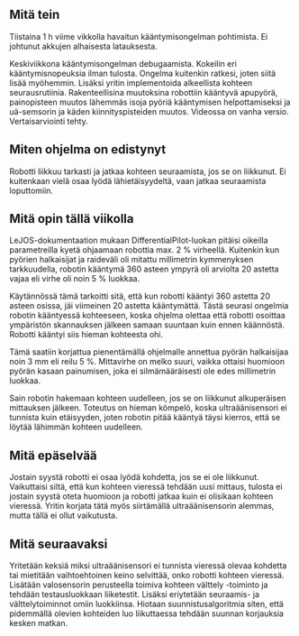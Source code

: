 ## Mitä tein

Tiistaina 1 h viime vikkolla havaitun kääntymisongelman pohtimista. Ei johtunut akkujen alhaisesta latauksesta.

Keskiviikkona kääntymisongelman debugaamista. Kokeilin eri kääntymisnopeuksia ilman tulosta. Ongelma kuitenkin ratkesi, joten
siitä lisää myöhemmin. Lisäksi yritin implementoida alkeellista kohteen seurausrutiinia. Rakenteellisina muutoksina robottiin 
kääntyvä apupyörä, painopisteen muutos lähemmäs isoja pyöriä kääntymisen helpottamiseksi ja uä-semsorin ja käden 
kiinnityspisteiden muutos. Videossa on vanha versio. Vertaisarviointi tehty.

## Miten ohjelma on edistynyt

Robotti liikkuu tarkasti ja jatkaa kohteen seuraamista, jos se on liikkunut. Ei kuitenkaan vielä osaa lyödä lähietäisyydeltä, 
vaan jatkaa seuraamista loputtomiin.

## Mitä opin tällä viikolla

LeJOS-dokumentaation mukaan DifferentialPilot-luokan pitäisi oikeilla parametreilla kyetä ohjaamaan robottia max. 2 % 
virheellä. Kuitenkin kun pyörien halkaisijat ja raideväli oli mitattu millimetrin kymmenyksen tarkkuudella, robotin kääntymä
360 asteen ympyrä oli arviolta 20 astetta vajaa eli virhe oli noin 5 % luokkaa. 

Käytännössä tämä tarkoitti sitä, että kun robotti kääntyi 360 astetta 20 asteen osissa, jäi viimeinen 20 astetta kääntymättä.
Tästä seurasi ongelmia robotin kääntyessä kohteeseen, koska ohjelma olettaa että robotti osoittaa ympäristön skannauksen jälkeen
samaan suuntaan kuin ennen käännöstä. Robotti kääntyi siis hieman kohteesta ohi.

Tämä saatiin korjattua pienentämällä ohjelmalle annettua pyörän halkaisijaa noin 3 mm eli reilu 5 %. Mittavirhe on melko suuri,
vaikka ottaisi huomioon pyörän kasaan painumisen, joka ei silmämääräisesti ole edes millimetrin luokkaa. 

Sain robotin hakemaan kohteen uudelleen, jos se on liikkunut alkuperäisen mittauksen jälkeen. Toteutus on hieman kömpelö, koska 
ultraäänisensori ei tunnista kuin etäisyyden, joten robotin pitää kääntyä täysi kierros, että se löytää lähimmän kohteen 
uudelleen.

## Mitä epäselvää

Jostain syystä robotti ei osaa lyödä kohdetta, jos se ei ole liikkunut. Vaikuttaisi siltä, että kun kohteen vieressä tehdään 
uusi mittaus, tulosta ei jostain syystä oteta huomioon ja robotti jatkaa kuin ei olisikaan kohteen vieressä. Yritin korjata 
tätä myös siirtämällä ultraäänisensorin alemmas, mutta tällä ei ollut vaikutusta.

## Mitä seuraavaksi

Yritetään keksiä miksi ultraäänisensori ei tunnista vieressä olevaa kohdetta tai mietitään vaihtoehtoinen keino selvittää, 
onko robotti kohteen vieressä. Lisätään valosensorin perusteella toimiva kohteen välttely -toiminto ja tehdään testausluokkaan
liiketestit. Lisäksi eriytetään seuraamis- ja välttelytoiminnot omiin luokkiinsa. Hiotaan suunnistusalgoritmia siten, että 
pidemmällä olevien kohteiden luo liikuttaessa tehdään suunnan korjauksia kesken matkan.
